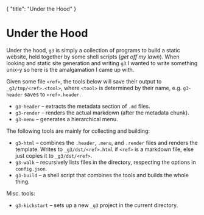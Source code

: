 {
  "title": "Under the Hood"
}

# Under the Hood

Under the hood, `g3` is simply a collection of programs to build a static
website, held together by some shell scripts (_get off my lawn_). When
looking and static site generation and writing `g3` I wanted to write
something unix-y so here is the amalgamation I came up with.

Given some file `<ref>`, the tools below will save their output to
`_g3/tmp/<ref>.<tool>`, where `<tool>` is determined by their name, e.g.
`g3-header` saves to `<ref>.header`.

 - `g3-header` – extracts the metadata section of `.md` files.
 - `g3-render` – renders the actual markdown (after the metadata chunk).
 - `g3-menu` – generates a hierarchical menu.

The following tools are mainly for collecting and building:

 - `g3-html` – combines the `.header`, `.menu`, and `.render` files and
   renders the template. Writes to `_g3/dst/<ref>.html` if `<ref>`
   is a markdown file, else just copies it to `_g3/dst/<ref>`.
 - `g3-walk` – recursively lists files in the directory, respecting the
   options in `config.json`.
 - `g3-build` – a shell script that combines the tools and builds the
   whole thing.

Misc. tools:

 - `g3-kickstart` – sets up a new `_g3` project in the current directory.
